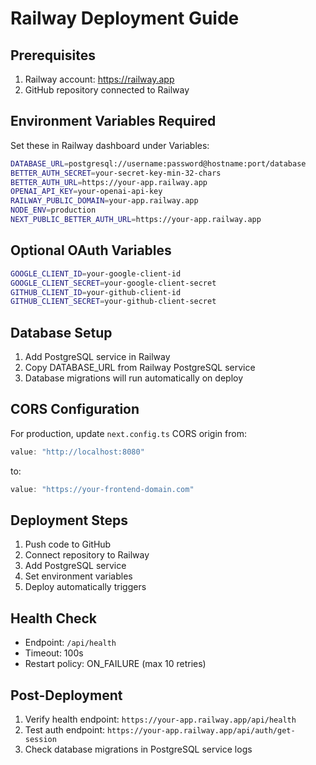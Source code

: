 # Railway Deployment Guide

## Prerequisites

1. Railway account: https://railway.app
2. GitHub repository connected to Railway

## Environment Variables Required

Set these in Railway dashboard under Variables:

```bash
DATABASE_URL=postgresql://username:password@hostname:port/database
BETTER_AUTH_SECRET=your-secret-key-min-32-chars
BETTER_AUTH_URL=https://your-app.railway.app
OPENAI_API_KEY=your-openai-api-key
RAILWAY_PUBLIC_DOMAIN=your-app.railway.app
NODE_ENV=production
NEXT_PUBLIC_BETTER_AUTH_URL=https://your-app.railway.app
```

## Optional OAuth Variables

```bash
GOOGLE_CLIENT_ID=your-google-client-id
GOOGLE_CLIENT_SECRET=your-google-client-secret
GITHUB_CLIENT_ID=your-github-client-id
GITHUB_CLIENT_SECRET=your-github-client-secret
```

## Database Setup

1. Add PostgreSQL service in Railway
2. Copy DATABASE_URL from Railway PostgreSQL service
3. Database migrations will run automatically on deploy

## CORS Configuration

For production, update `next.config.ts` CORS origin from:
```typescript
value: "http://localhost:8080"
```
to:
```typescript
value: "https://your-frontend-domain.com"
```

## Deployment Steps

1. Push code to GitHub
2. Connect repository to Railway
3. Add PostgreSQL service
4. Set environment variables
5. Deploy automatically triggers

## Health Check

- Endpoint: `/api/health`
- Timeout: 100s
- Restart policy: ON_FAILURE (max 10 retries)

## Post-Deployment

1. Verify health endpoint: `https://your-app.railway.app/api/health`
2. Test auth endpoint: `https://your-app.railway.app/api/auth/get-session`
3. Check database migrations in PostgreSQL service logs